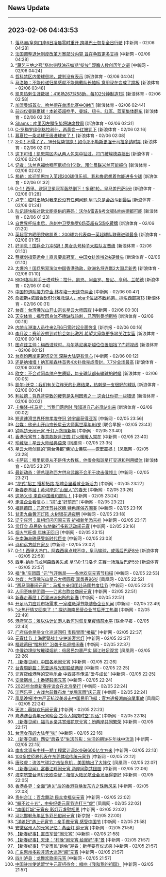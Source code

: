 ## News Update
---
2023-02-06 04:43:53
---
1. <a target="_blank" href="http://www.chinanews.com//dwq/2023/02-06/9948002.shtml">落马洲/皇岗口岸6日凌晨零时重开 跨境巴士恢复全日行驶</a> [中新网 - 02/06 04:28]
2. <a target="_blank" href="http://www.chinanews.com//gj/2023/02-06/9948001.shtml">法国调整退休制度改革方案部分内容 旨在争取更多支持</a> [中新网 - 02/06 04:28]
3. <a target="_blank" href="http://www.chinanews.com//sh/2023/02-06/9948000.shtml">“藏艺三绝之冠”塔尔寺酥油花如期“绽放” 观瞻人数创历年之最</a> [中新网 - 02/06 04:24]
4. <a target="_blank" href="https://k.sina.cn/article_2018499075_784fda0302001lfi2.html?from=sports&subch=osport">哲科禁区内带球倒地，裁判没有表示</a> [新浪体育 - 02/06 04:04]
5. <a target="_blank" href="https://k.sina.cn/article_2018499075_784fda0302001lfhz.html?from=sports&subch=osport">马洛塔：不能传递归属感就不能佩戴队长袖标 意甲现在变成了跳板</a> [新浪体育 - 02/06 03:48]
6. <a target="_blank" href="https://k.sina.cn/article_2018499075_784fda0302001lfhr.html?from=sports&subch=osport">凯恩热刺生涯数据：416场267球58助，每102分钟制造1球</a> [新浪体育 - 02/06 02:58]
7. <a target="_blank" href="https://k.sina.cn/article_2018499075_784fda0302001lfhi.html?from=sports&subch=osport">加盟曼城首次，哈兰德在单场比赛中0射门</a> [新浪体育 - 02/06 02:44]
8. <a target="_blank" href="https://k.sina.cn/article_2018499075_784fda0302001lfh9.html?from=sports&subch=osport">前四仅曼联赢球！本轮英超枪手、曼城、纽卡、红军、蓝军集体翻车</a> [新浪体育 - 02/06 02:32]
9. <a target="_blank" href="https://k.sina.cn/article_2018499075_784fda0302001lfhb.html?from=sports&subch=osport">Shams：库里因左腿伤势将缺席数周</a> [新浪体育 - 02/06 02:31]
10. <a target="_blank" href="https://k.sina.cn/article_2018499075_784fda0302001lfh2.html?from=sports&subch=osport">C-罗梅罗绊倒格拉利什，两黄变一红被罚下</a> [新浪体育 - 02/06 02:16]
11. <a target="_blank" href="https://k.sina.cn/article_2971454844_mb11ccd7c03300y1h9.html?from=sports&subch=osport">慕夏拉一条龙球王级进球来了！</a> [新浪体育 - 02/06 02:08]
12. <a target="_blank" href="https://k.sina.cn/article_1436416680_559dfaa8001015xhu.html?from=sports&subch=global">3-0！不得了了，16分优势领跑！如今那不勒斯更强于马拉多纳时期</a> [新浪体育 - 02/06 02:07]
13. <a target="_blank" href="https://k.sina.cn/article_2018499075_784fda0302001lfgx.html?from=sports&subch=osport">这下可惜！凯恩禁区内从两人包夹中钻过，打门被埃德森挡出</a> [新浪体育 - 02/06 02:04]
14. <a target="_blank" href="https://k.sina.cn/article_2018499075_784fda0302001lfgy.html?from=sports&subch=osport">记者：法兰克福给穆阿尼标价1亿欧，拜仁曼联米兰可能报价</a> [新浪体育 - 02/06 02:02]
15. <a target="_blank" href="https://k.sina.cn/article_2018499075_784fda0302001lfgp.html?from=sports&subch=osport">希勒：欢迎凯恩加入英超200球俱乐部，我和鲁尼想着你能进多少球</a> [新浪体育 - 02/06 01:32]
16. <a target="_blank" href="https://k.sina.cn/article_1436416680_559dfaa8001015xhs.html?from=sports&subch=global">0-1！西甲、欧冠卫冕冠军轰然倒下！多赛1轮，皇马差巴萨5分</a> [新浪体育 - 02/06 01:28]
17. <a target="_blank" href="https://k.sina.cn/article_2018499075_784fda0302001lfgn.html?from=sports&subch=osport">卢宁：临时出场对我来说没有任何问题 皇马总是会战斗到最后</a> [新浪体育 - 02/06 01:24]
18. <a target="_blank" href="https://k.sina.cn/article_2018499075_784fda0302001lfgm.html?from=sports&subch=osport">队记谈快船对欧文能提供的筹码：沃尔&雷吉&考文顿&肯纳德都可能</a> [新浪体育 - 02/06 01:23]
19. <a target="_blank" href="https://k.sina.cn/article_2018499075_784fda0302001lfgl.html?from=sports&subch=osport">自世界杯结束后，热刺中卫罗梅罗6场英超有5场吃黄牌</a> [新浪体育 - 02/06 01:20]
20. <a target="_blank" href="https://k.sina.cn/article_2018499075_784fda0302001lfgi.html?from=sports&subch=osport">英超官方晒图致敬凯恩：200球为代表单一英超球队联赛进球最多</a> [新浪体育 - 02/06 01:15]
21. <a target="_blank" href="https://k.sina.cn/article_3181157500_mbd9c9c7c00101mhd9.html?from=sports&subch=pingpang">好消息！国乒全力冲5冠！男女头号种子大胜队友晋级</a> [新浪体育 - 02/06 01:10]
22. <a target="_blank" href="https://k.sina.cn/article_3181157500_mbd9c9c7c00101mhd8.html?from=sports&subch=vollyball">蔡斌剑指亚运会！直言要拿冠军，中国女排难啃2块硬骨头</a> [新浪体育 - 02/06 01:10]
23. <a target="_blank" href="https://k.sina.cn/article_3181157500_mbd9c9c7c00101mhd7.html?from=sports&subch=pingpang">大爆冷！国乒男双淘汰中国香港劲敌，欧洲名将连赢2大国乒新秀</a> [新浪体育 - 02/06 01:10]
24. <a target="_blank" href="https://k.sina.cn/article_2018499075_784fda0302001lfge.html?from=sports&subch=osport">BIG6各队射手王进球榜：拉什、凯恩、阿圭罗、鲁尼、亨利、兰帕德</a> [新浪体育 - 02/06 01:04]
25. <a target="_blank" href="http://www.chinanews.com//ty/2023/02-06/9947999.shtml">中国短道队接力夺金 林孝埈一天连夺两金</a> [中新网 - 02/06 00:47]
26. <a target="_blank" href="https://k.sina.cn/article_1685707867_6479dc5b001019xxs.html?from=sports&subch=nba">詹姆斯+浓眉合砍61分难救湖人，nba卡位战不敌鹈鹕，排名西部第13</a> [新浪体育 - 02/06 00:31]
27. <a target="_blank" href="http://www.chinanews.com//gn/2023/02-06/9947998.shtml">台媒：台湾佛光山开山宗长星云大师圆寂</a> [中新网 - 02/06 00:30]
28. <a target="_blank" href="https://k.sina.cn/article_2018499075_784fda0302001lffx.html?from=sports&subch=osport">天空体育：福登因身体不适缺阵热刺，已回到曼彻斯特</a> [新浪体育 - 02/06 00:16]
29. <a target="_blank" href="https://www.bjnews.com.cn/detail-167561347814333.html">内地与港澳人员往来2月6日零时起全面恢复</a> [新京报 - 02/06 00:16]
30. <a target="_blank" href="https://k.sina.cn/article_2018499075_784fda0302001lffw.html?from=sports&subch=osport">李月汝：赛前没想到对抗会如此激烈 希望大家能更多地关注女篮</a> [新浪体育 - 02/06 00:14]
31. <a target="_blank" href="https://k.sina.cn/article_2018499075_784fda0302001lffy.html?from=sports&subch=osport">图卢兹主帅：梅西进球时，马尔基尼奥斯越位位置阻挡了门将视线</a> [新浪体育 - 02/06 00:12]
32. <a target="_blank" href="http://www.chinanews.com//gn/2023/02-06/9947997.shtml">台商盼两岸更密切交流  深耕大陆更有信心</a> [中新网 - 02/06 00:12]
33. <a target="_blank" href="https://k.sina.cn/article_2018499075_784fda0302001lffv.html?from=sports&subch=osport">还是纳堵墙！纳瓦斯森林首秀4次扑救完成零封，7.7分全场最高</a> [新浪体育 - 02/06 00:08]
34. <a target="_blank" href="https://k.sina.cn/article_2018499075_784fda0302001lfft.html?from=sports&subch=osport">欧文：不会对阿森纳产生质疑，每支球队都有输球的时候</a> [新浪体育 - 02/06 00:05]
35. <a target="_blank" href="https://k.sina.cn/article_2018499075_784fda0302001lffu.html?from=sports&subch=osport">凯尔-沃克：我们有关注昨天的比赛结果，热刺是一支很好的球队</a> [新浪体育 - 02/06 00:04]
36. <a target="_blank" href="https://k.sina.cn/article_2018499075_784fda0302001lffs.html?from=sports&subch=osport">利拉德：背靠背导致的疲劳是失利因素之一 这会让你犯一些错误</a> [新浪体育 - 02/06 00:02]
37. <a target="_blank" href="https://k.sina.cn/article_2018499075_784fda0302001lffq.html?from=sports&subch=osport">卡梅隆-托马斯：当我们落后时 我知道自己必须站出来</a> [新浪体育 - 02/06 00:02]
38. <a target="_blank" href="http://www.chinanews.com//ty/2023/02-05/9947996.shtml">短道速滑世界杯林孝埈夺冠 钟宇晨获得亚军</a> [中新网 - 02/05 23:56]
39. <a target="_blank" href="https://www.zaobao.com/realtime/china/story20230205-1360056">台媒：佛光山开山宗长星云大师离世享年96岁</a> [联合早报 - 02/05 23:43]
40. <a target="_blank" href="http://www.chinanews.com//sh/2023/02-05/9947994.shtml">钟鸣楚天闹元宵 千灯万盏照新年</a> [中新网 - 02/05 23:40]
41. <a target="_blank" href="http://www.chinanews.com//dwq/2023/02-05/9947995.shtml">香港元宵节：春意款款月正圆 灯火暖暖人常在</a> [中新网 - 02/05 23:40]
42. <a target="_blank" href="https://news.ifeng.com/c/8NAPf660myL">珍藏版｜星云大师经典语录</a> [凤凰网 - 02/05 23:35]
43. <a target="_blank" href="https://news.ifeng.com/c/8NAMt1ICFim">星云大师创建的“南台佛都”佛光山佛院——恢宏震撼！</a> [凤凰网 - 02/05 23:28]
44. <a target="_blank" href="https://k.sina.cn/article_2018499075_784fda0302001lfew.html?from=sports&subch=osport">卡萨诺：穆里尼奥从不是伟大教练，他很会和球星打交道和利用媒体</a> [新浪体育 - 02/05 23:27]
45. <a target="_blank" href="http://www.chinanews.com//gj/2023/02-05/9947992.shtml">最新动态：德总理称西方供乌武器不会用于攻击俄领土</a> [中新网 - 02/05 23:27]
46. <a target="_blank" href="http://www.chinanews.com//cj/2023/02-05/9947993.shtml">“花式”招工 搭桥拓路 招聘会里看就业新活力</a> [中新网 - 02/05 23:27]
47. <a target="_blank" href="http://www.chinanews.com//sh/2023/02-05/9947991.shtml">新春走基层丨黄河岸边“山里人”的春天</a> [中新网 - 02/05 23:26]
48. <a target="_blank" href="http://www.chinanews.com//gj/2023/02-05/9947990.shtml">这场义诊 来自中国维和部队！</a> [中新网 - 02/05 23:24]
49. <a target="_blank" href="http://www.chinanews.com//cj/2023/02-05/9947989.shtml">走进企业看信心｜“拼”出“好前景”</a> [中新网 - 02/05 23:22]
50. <a target="_blank" href="http://www.chinanews.com//sh/2023/02-05/9947988.shtml">福建莆田：元宵佳节共欢腾 特色民俗齐闹春</a> [中新网 - 02/05 23:19]
51. <a target="_blank" href="http://www.chinanews.com//sh/2023/02-05/9947987.shtml">甘肃九曲黄河灯阵 火树银花通夜明</a> [中新网 - 02/05 23:18]
52. <a target="_blank" href="http://www.chinanews.com//sh/2023/02-05/9947986.shtml">辽宁庄河：属相灯闪闪闹元宵 祈福新年添吉祥</a> [中新网 - 02/05 23:17]
53. <a target="_blank" href="http://www.chinanews.com//sh/2023/02-05/9947985.shtml">赏灯会 品民俗 各地举行多彩活动闹元宵</a> [中新网 - 02/05 23:16]
54. <a target="_blank" href="http://www.chinanews.com//sh/2023/02-05/9947984.shtml">烟火气旺盛 年味正回归</a> [中新网 - 02/05 23:15]
55. <a target="_blank" href="http://www.chinanews.com//sh/2023/02-05/9947982.shtml">在南海岛礁感受新时代巨变</a> [中新网 - 02/05 23:03]
56. <a target="_blank" href="http://www.chinanews.com//sh/2023/02-05/9947981.shtml">诗和远方就在家乡</a> [中新网 - 02/05 23:02]
57. <a target="_blank" href="https://k.sina.cn/article_2119896207_7e5b0c8f00100z2c1.html?from=sports&subch=global">0-1！西甲大冷门，阿森西奥点球不中，皇马输球，或落后巴萨8分</a> [新浪体育 - 02/05 22:58]
58. <a target="_blank" href="https://k.sina.cn/article_6507359464_183de6ce8020015fu6.html?from=sports&subch=osport">西甲-纳乔乌龙阿森西奥失点 皇马0-1马洛卡 先赛一场落后巴萨5分</a> [新浪体育 - 02/05 22:57]
59. <a target="_blank" href="http://www.chinanews.com//sh/2023/02-05/9947979.shtml">福“兔”庆团圆 “元”气开新局——各地欢庆元宵节扫描</a> [中新网 - 02/05 22:53]
60. <a target="_blank" href="https://news.ifeng.com/c/8NAMt1ICFYN">台媒：台湾佛光山星云大师圆寂 享耆寿96岁</a> [凤凰网 - 02/05 22:52]
61. <a target="_blank" href="http://www.chinanews.com//sh/2023/02-05/9947976.shtml">“两马同春闹元宵”：马祖乡亲组团赴马尾共度佳节</a> [中新网 - 02/05 22:51]
62. <a target="_blank" href="http://www.chinanews.com//sh/2023/02-05/9947978.shtml">人间至味是团圆——江苏台胞台商闹元宵</a> [中新网 - 02/05 22:51]
63. <a target="_blank" href="http://www.chinanews.com//sh/2023/02-05/9947977.shtml">新春走基层丨百里洲派出所的新春</a> [中新网 - 02/05 22:51]
64. <a target="_blank" href="http://www.chinanews.com//cj/2023/02-05/9947974.shtml">开足马力应对市场需求 一家磁悬浮节能装备企业见闻</a> [中新网 - 02/05 22:49]
65. <a target="_blank" href="http://www.chinanews.com//cj/2023/02-05/9947975.shtml">“火热行情又回来了！” 探访海南民营企业节后开工热潮</a> [中新网 - 02/05 22:49]
66. <a target="_blank" href="https://www.zaobao.com/realtime/china/story20230205-1360029">港府官员：难以估计访港人数何时恢复至疫情前水平</a> [联合早报 - 02/05 22:43]
67. <a target="_blank" href="http://www.chinanews.com//shipin/cns-d/2023/02-05/news950564.shtml">广府庙会民俗文化巡游回归 市民冒雨“接福”</a> [中新网 - 02/05 22:37]
68. <a target="_blank" href="http://www.chinanews.com//shipin/cns-d/2023/02-05/news950563.shtml">元宵佳节 上海武警战士守护游客赏灯</a> [中新网 - 02/05 22:37]
69. <a target="_blank" href="http://www.chinanews.com//shipin/cns-d/2023/02-05/news950565.shtml">福建莆田“摆棕轿” 沿袭千年迎福闹春</a> [中新网 - 02/05 22:37]
70. <a target="_blank" href="https://news.ifeng.com/c/8NAKJ64GT3h">中俄边境绽放璀璨烟花：俄居民包裹严实 隔江驻足观赏</a> [凤凰网 - 02/05 22:26]
71. <a target="_blank" href="http://www.chinanews.com//sh/2023/02-05/9947967.shtml">（新春见闻）中国各地闹元宵</a> [中新网 - 02/05 22:26]
72. <a target="_blank" href="http://www.chinanews.com//gn/2023/02-05/9947966.shtml">台青周庭盈：愿亚运与光影联结两岸</a> [中新网 - 02/05 22:25]
73. <a target="_blank" href="http://www.chinanews.com//dwq/2023/02-05/9947965.shtml">元宵夜维港畔的交响乐会 中西荟萃传递“爱与成长”</a> [中新网 - 02/05 22:25]
74. <a target="_blank" href="http://www.chinanews.com//shipin/cns/2023/02-05/news950561.shtml">安徽宿州：十番锣鼓闹元宵</a> [中新网 - 02/05 22:24]
75. <a target="_blank" href="http://www.chinanews.com//gn/2023/02-05/9947964.shtml">2023年台商新春座谈会在北京举行</a> [中新网 - 02/05 22:24]
76. <a target="_blank" href="http://www.chinanews.com//shipin/cns-d/2023/02-05/news950562.shtml">江西乐平：古戏台前舞布龙  “龙腾喜雨”庆元宵</a> [中新网 - 02/05 22:24]
77. <a target="_blank" href="https://news.ifeng.com/c/8NACjTk0Ta8">凤凰晚报|中方严正抗议美袭击中国民用飞艇；官方通报湖南追尾事故</a> [凤凰网 - 02/05 22:24]
78. <a target="_blank" href="http://www.chinanews.com//shipin/cns-d/2023/02-05/news950560.shtml">天津：萌娃欢乐闹元宵 </a> [中新网 - 02/05 22:23]
79. <a target="_blank" href="http://www.chinanews.com//dwq/2023/02-05/9947962.shtml">粤港澳台青年元宵晚会 古今人物跨时空“对话”</a> [中新网 - 02/05 22:18]
80. <a target="_blank" href="http://www.chinanews.com//sh/2023/02-05/9947949.shtml">（新春见闻）福马乡亲共赏烟花庆元宵：盼两岸共同繁荣</a> [中新网 - 02/05 22:17]
81. <a target="_blank" href="http://www.chinanews.com//gn/2023/02-05/9947948.shtml">台湾女孩的大陆年“味”</a> [中新网 - 02/05 22:16]
82. <a target="_blank" href="http://www.chinanews.com//sh/2023/02-05/9947947.shtml">（新春见闻）西安“后春节”生活剪影：生活的期许在年味中流淌</a> [中新网 - 02/05 22:15]
83. <a target="_blank" href="http://www.chinanews.com//cj/2023/02-05/9947946.shtml">南水北调东中线一期工程累计调水突破600亿立方米</a> [中新网 - 02/05 22:13]
84. <a target="_blank" href="http://www.chinanews.com//hr/2023/02-05/9947945.shtml">100多位侨界代表在东莞体验传统元宵节</a> [中新网 - 02/05 22:12]
85. <a target="_blank" href="https://news.ifeng.com/c/8NACW0nCy3a">唐驳虎：流浪气球2之击坠危机，美国搞出了大阵仗</a> [凤凰网 - 02/05 22:07]
86. <a target="_blank" href="http://www.chinanews.com//gn/2023/02-05/9947944.shtml">（新春见闻）富春江畔闹元宵 两岸同胞共团圆</a> [中新网 - 02/05 22:06]
87. <a target="_blank" href="http://www.chinanews.com//gn/2023/02-05/9947943.shtml">海南航空台湾机长欧崇智：相信大陆民航业会发展得更好</a> [中新网 - 02/05 22:05]
88. <a target="_blank" href="http://www.chinanews.com//dwq/2023/02-05/9947942.shtml">香港各界：全面“通关”后的香港将焕发东方之珠新风采</a> [中新网 - 02/05 22:03]
89. <a target="_blank" href="http://www.chinanews.com//shipin/cns/2023/02-05/news950559.shtml">贵州台江：百龙舞动 民众幸福庆元宵</a> [中新网 - 02/05 22:02]
90. <a target="_blank" href="https://news.ifeng.com/c/8NAI32ZEQob">“躲不过十五”，中央纪委元宵节连打三“虎”</a> [凤凰网 - 02/05 22:02]
91. <a target="_blank" href="http://www.chinanews.com//sh/2023/02-05/9947941.shtml">“南国灯城”元宵夜 彩灯万盏慰相思</a> [中新网 - 02/05 22:02]
92. <a target="_blank" href="https://www.bjnews.com.cn/detail-167560124714233.html">河北邯郸永年区多彩民俗闹元宵</a> [新京报 - 02/05 22:00]
93. <a target="_blank" href="http://www.chinanews.com//shipin/cns-d/2023/02-05/news950558.shtml">“洋媳妇”遇上元宵节：亲手做元宵 感受中国节</a> [中新网 - 02/05 21:58]
94. <a target="_blank" href="http://www.chinanews.com//shipin/cns/2023/02-05/news950557.shtml">安徽宿州人的元宵记忆：蒸面灯 迎元宵</a> [中新网 - 02/05 21:58]
95. <a target="_blank" href="http://www.chinanews.com//shipin/cns-d/2023/02-05/news950556.shtml">【新春纪事】直击军营“闹元宵”</a> [中新网 - 02/05 21:58]
96. <a target="_blank" href="http://www.chinanews.com//shipin/cns-d/2023/02-05/news950551.shtml">【新春纪事】天津：“村晚”闹元宵 绘就好“丰”景</a> [中新网 - 02/05 21:57]
97. <a target="_blank" href="http://www.chinanews.com//shipin/cns/2023/02-05/news950555.shtml">【新春纪事】宁夏市民“跑兔”迎春：新年要有仪式感</a> [中新网 - 02/05 21:57]
98. <a target="_blank" href="http://www.chinanews.com//shipin/cns-d/2023/02-05/news950552.shtml">广东惠州多彩非遗大巡游“闹”元宵</a> [中新网 - 02/05 21:57]
99. <a target="_blank" href="http://www.chinanews.com//shipin/cns-d/2023/02-05/news950549.shtml">四川泸县：龙舞欢歌闹元宵   </a> [中新网 - 02/05 21:57]
100. <a target="_blank" href="http://www.chinanews.com//shipin/cns-d/2023/02-05/news950554.shtml">中国驻加使馆留学生元宵招待会：唱响《我和我的祖国》</a> [中新网 - 02/05 21:57]

